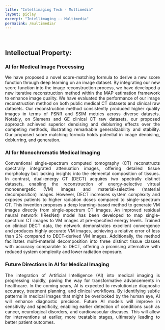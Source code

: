 ```yaml
---
title: "Intellimaging Tech - Multimedia"
layout: piclay
excerpt: "Intellimaging -- Multimedia"
permalink: /multimedia/
---
```


<br/>

<!--# Pictures-->

## Intellectual Property:

<h3>AI for Medical Image Processing</h3>
<p style="text-align: justify;">We have proposed a novel score-matching formula to derive a new score function through deep learning on an image dataset. By integrating our new score function into the image reconstruction process, we have developed a new iterative reconstruction method within the MAP estimation framework to enhance image quality. We have evaluated the performance of our image reconstruction method on both public medical CT datasets and clinical raw datasets. Our reconstruction method consistently produced higher quality images in terms of PSNR and SSIM metrics across diverse datasets. Notably, on Siemens and GE clinical CT raw datasets, our proposed approach achieved superior denoising and deblurring effects over the competing methods, illustrating remarkable generalizability and stability. Our proposed score matching formula holds potential in image denoising, deblurring, and generation.</p>

<h3>AI for Monochromatic Medical Imaging</h3>
<p style="text-align: justify;">Conventional single-spectrum computed tomography (CT) reconstructs spectrally integrated attenuation images, offering detailed tissue morphology but lacking insights into the elemental composition of tissues. In contrast, dual-energy CT (DECT) acquires two spectrally distinct datasets, enabling the reconstruction of energy-selective virtual monoenergetic (VM) images and material-selective (material decomposition) images. However, DECT increases system complexity and exposes patients to higher radiation doses compared to single-spectrum CT. This invention proposes a deep learning-based method to generate VM images directly from single-spectrum CT images. An improved residual neural network (IResNet) model has been developed to map single-spectrum CT images to VM images at pre-specified energy levels. Trained on clinical DECT data, the network demonstrates excellent convergence and produces highly accurate VM images, achieving a relative error of less than 2% compared to DECT-derived VM images. Additionally, the method facilitates multi-material decomposition into three distinct tissue classes with accuracy comparable to DECT, offering a promising alternative with reduced system complexity and lower radiation exposure.</p>

<h3>Future Directions in AI for Medical Imaging</h3>
<p style="text-align: justify;">The integration of Artificial Intelligence (AI) into medical imaging is progressing rapidly, paving the way for transformative advancements in healthcare. In the coming years, AI is expected to revolutionize diagnostic accuracy, treatment planning, and clinical workflows. By identifying subtle patterns in medical images that might be overlooked by the human eye, AI will enhance diagnostic precision. Future AI models will improve in sensitivity and specificity, enabling earlier detection of conditions such as cancer, neurological disorders, and cardiovascular diseases. This will allow for interventions at earlier, more treatable stages, ultimately leading to better patient outcomes.</p>

<!-- 
<iframe width="640" height="360" src="https://www.tube.com/embed/iaP5uIBYmGE?si=8EGqudj9qd_orU9v" title="YouTube video player" frameborder="0" allow="accelerometer; autoplay; clipboard-write; encrypted-media; gyroscope; picture-in-picture; web-share" referrerpolicy="strict-origin-when-cross-origin" allowfullscreen></iframe>

<iframe width="640" height="360" src="https://www.tube.com/embed/qgSVcsaJqKk?si=pQ9f_6ADemTqi-6H" title="YouTube video player" frameborder="0" allow="accelerometer; autoplay; clipboard-write; encrypted-media; gyroscope; picture-in-picture; web-share" referrerpolicy="strict-origin-when-cross-origin" allowfullscreen></iframe> 
-->

